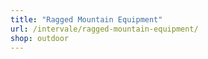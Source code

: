 ```yaml
---
title: "Ragged Mountain Equipment"
url: /intervale/ragged-mountain-equipment/
shop: outdoor
---
```

